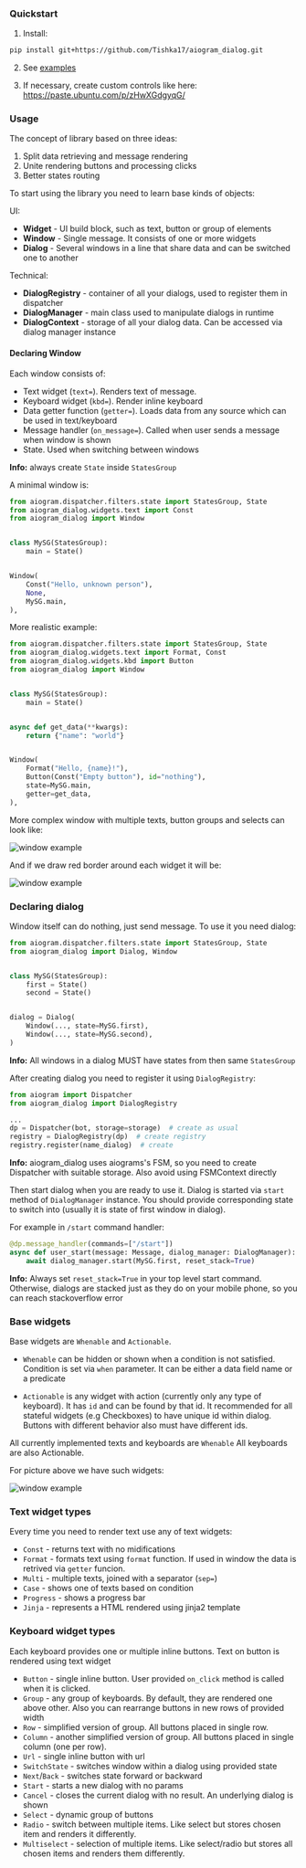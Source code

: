 ### Quickstart

1. Install:

```bash
pip install git+https://github.com/Tishka17/aiogram_dialog.git
```

2. See [examples](example)

3. If necessary, create custom controls like here: https://paste.ubuntu.com/p/zHwXGdgyqG/

### Usage

The concept of library based on three ideas:

1. Split data retrieving and message rendering
2. Unite rendering buttons and processing clicks
3. Better states routing

To start using the library you need to learn base kinds of objects:

UI:

* **Widget** - UI build block, such as text, button or group of elements
* **Window** - Single message. It consists of one or more widgets
* **Dialog** - Several windows in a line that share data and can be switched one to another

Technical:

* **DialogRegistry** - container of all your dialogs, used to register them in dispatcher
* **DialogManager** - main class used to manipulate dialogs in runtime
* **DialogContext** - storage of all your dialog data. Can be accessed via dialog manager instance

#### Declaring Window

Each window consists of:

* Text widget (`text=`). Renders text of message.
* Keyboard widget (`kbd=`). Render inline keyboard
* Data getter function (`getter=`). Loads data from any source which can be used in text/keyboard
* Message handler (`on_message=`). Called when user sends a message when window is shown
* State. Used when switching between windows

**Info:** always create `State` inside `StatesGroup`

A minimal window is:

```python
from aiogram.dispatcher.filters.state import StatesGroup, State
from aiogram_dialog.widgets.text import Const
from aiogram_dialog import Window


class MySG(StatesGroup):
    main = State()


Window(
    Const("Hello, unknown person"),
    None,
    MySG.main,
),
```

More realistic example:

```python
from aiogram.dispatcher.filters.state import StatesGroup, State
from aiogram_dialog.widgets.text import Format, Const
from aiogram_dialog.widgets.kbd import Button
from aiogram_dialog import Window


class MySG(StatesGroup):
    main = State()


async def get_data(**kwargs):
    return {"name": "world"}


Window(
    Format("Hello, {name}!"),
    Button(Const("Empty button"), id="nothing"),
    state=MySG.main,
    getter=get_data,
),
```

More complex window with multiple texts, button groups and selects can look like:

![window example](docs/resources/window_example.png)

And if we draw red border around each widget it will be:

![window example](docs/resources/layout_example.png)

### Declaring dialog

Window itself can do nothing, just send message. To use it you need dialog:

```python
from aiogram.dispatcher.filters.state import StatesGroup, State
from aiogram_dialog import Dialog, Window


class MySG(StatesGroup):
    first = State()
    second = State()


dialog = Dialog(
    Window(..., state=MySG.first),
    Window(..., state=MySG.second),
)
```

**Info:** All windows in a dialog MUST have states from then same `StatesGroup`

After creating dialog you need to register it using `DialogRegistry`:

```python
from aiogram import Dispatcher
from aiogram_dialog import DialogRegistry

...
dp = Dispatcher(bot, storage=storage)  # create as usual
registry = DialogRegistry(dp)  # create registry
registry.register(name_dialog)  # create
```

**Info:** aiogram_dialog uses aiograms's FSM, so you need to create Dispatcher with suitable storage. Also avoid using
FSMContext directly

Then start dialog when you are ready to use it. Dialog is started via `start` method of `DialogManager` instance. You
should provide corresponding state to switch into (usually it is state of first window in dialog).

For example in `/start` command handler:

```python
@dp.message_handler(commands=["/start"])
async def user_start(message: Message, dialog_manager: DialogManager):
    await dialog_manager.start(MySG.first, reset_stack=True)
```

**Info:** Always set `reset_stack=True` in your top level start command. Otherwise, dialogs are stacked just as they do
on your mobile phone, so you can reach stackoverflow error

### Base widgets

Base widgets are `Whenable` and `Actionable`.

* `Whenable` can be hidden or shown when a condition is not satisfied. Condition is set via `when` parameter. 
  It can be either a data field name or a predicate
  
* `Actionable` is any widget with action (currently only any type of keyboard). It has `id` and can be found by that id. 
  It recommended for all stateful widgets (e.g Checkboxes) to have unique id within dialog. Buttons with different behavior also must have different ids. 

All currently implemented texts and keyboards are `Whenable`
All keyboards are also Actionable.

For picture above we have such widgets:

![window example](docs/resources/layout_example2.png)

### Text widget types

Every time you need to render text use any of text widgets:

* `Const` - returns text with no midifications
* `Format` - formats text using `format` function. If used in window the data is retrived via `getter` funcion.
* `Multi` - multiple texts, joined with a separator (`sep=`)
* `Case` - shows one of texts based on condition
* `Progress` - shows a progress bar
* `Jinja` - represents a HTML rendered using jinja2 template

### Keyboard widget types

Each keyboard provides one or multiple inline buttons. Text on button is rendered using text widget

* `Button` - single inline button. User provided `on_click` method is called when it is clicked.
* `Group` - any group of keyboards. By default, they are rendered one above other. Also you can rearrange buttons in new rows of provided width
* `Row` - simplified version of group. All buttons placed in single row. 
* `Column` - another simplified version of group. All buttons placed in single column (one per row). 
* `Url` - single inline button with url
* `SwitchState` - switches window within a dialog using provided state
* `Next`/`Back` - switches state forward or backward
* `Start` - starts a new dialog with no params
* `Cancel` - closes the current dialog with no result. An underlying dialog is shown
* `Select` - dynamic group of buttons
* `Radio` - switch between multiple items. Like select but stores chosen item and renders it differently.   
* `Multiselect` - selection of multiple items. Like select/radio but stores all chosen items and renders them differently.   